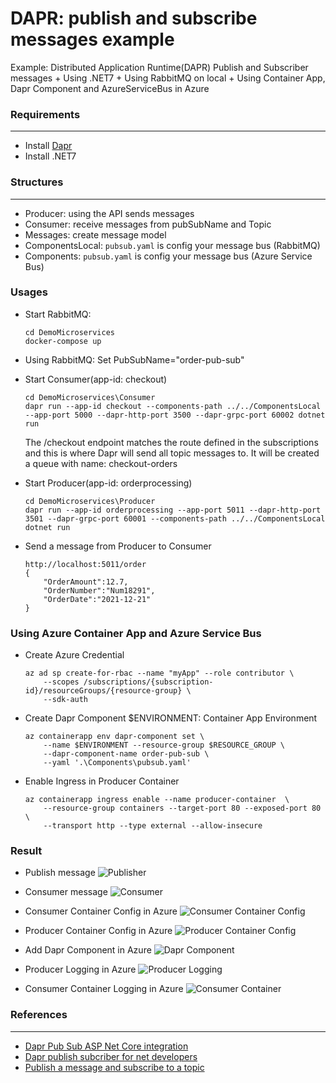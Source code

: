 # DAPR: publish and subscribe messages example
Example: Distributed Application Runtime(DAPR) Publish and Subscriber messages
    + Using .NET7
    + Using RabbitMQ on local
    + Using Container App, Dapr Component and AzureServiceBus in Azure

### Requirements
----------------
+ Install [Dapr](https://docs.dapr.io/getting-started/)
+ Install .NET7

### Structures
----------------
+ Producer: using the API sends messages
+ Consumer: receive messages from pubSubName and Topic
+ Messages: create message model
+ ComponentsLocal: `pubsub.yaml` is config your message bus (RabbitMQ)
+ Components: `pubsub.yaml` is config your message bus (Azure Service Bus)

### Usages
+ Start RabbitMQ:
    ```
    cd DemoMicroservices
    docker-compose up
    ```
+ Using RabbitMQ:
    Set PubSubName="order-pub-sub"

+ Start Consumer(app-id: checkout)
    ```
    cd DemoMicroservices\Consumer
    dapr run --app-id checkout --components-path ../../ComponentsLocal --app-port 5000 --dapr-http-port 3500 --dapr-grpc-port 60002 dotnet run
    ```
    The /checkout endpoint matches the route defined in the subscriptions and this is where Dapr will send all topic messages to.
    It will be created a queue with name: checkout-orders

+ Start Producer(app-id: orderprocessing)
    ```
    cd DemoMicroservices\Producer
    dapr run --app-id orderprocessing --app-port 5011 --dapr-http-port 3501 --dapr-grpc-port 60001 --components-path ../../ComponentsLocal dotnet run
    ```

+ Send a message from Producer to Consumer
    ```
    http://localhost:5011/order
    {
        "OrderAmount":12.7,
        "OrderNumber":"Num18291",
        "OrderDate":"2021-12-21"
    }
    ```

### Using Azure Container App and Azure Service Bus
+ Create Azure Credential
    ```
    az ad sp create-for-rbac --name "myApp" --role contributor \
        --scopes /subscriptions/{subscription-id}/resourceGroups/{resource-group} \
        --sdk-auth
    ```

+ Create Dapr Component
    $ENVIRONMENT: Container App Environment

    ```
    az containerapp env dapr-component set \
        --name $ENVIRONMENT --resource-group $RESOURCE_GROUP \
        --dapr-component-name order-pub-sub \
        --yaml '.\Components\pubsub.yaml'
    ```

+ Enable Ingress in Producer Container
    ```
    az containerapp ingress enable --name producer-container  \
        --resource-group containers --target-port 80 --exposed-port 80 \
        --transport http --type external --allow-insecure
    ```

### Result
+ Publish message
    ![Publisher](./Images/Dapr-Publish.png)


+ Consumer message
    ![Consumer](./Images/Dapr-Consumer.png)

+ Consumer Container Config in Azure
    ![Consumer Container Config](./Images/consumer-dapr-config.png)

+ Producer Container Config in Azure
    ![Producer Container Config](./Images/producer-dapr-config.png)

+ Add Dapr Component in Azure
    ![Dapr Component](./Images/dapr-component.png)

+ Producer Logging in Azure
    ![Producer Logging](./Images/producer-log.png)

+ Consumer Container Logging in Azure
    ![Consumer Container](./Images/consumer-logging.png)

### References
--------------
+ [Dapr Pub Sub ASP Net Core integration](https://yourazurecoach.com/2019/12/27/exploring-dapr-pub-sub-part-2-asp-net-core-integration/)
+ [Dapr publish subcriber for net developers](https://docs.microsoft.com/en-us/dotnet/architecture/dapr-for-net-developers/publish-subscribe)
+ [Publish a message and subscribe to a topic](https://docs.dapr.io/developing-applications/building-blocks/pubsub/howto-publish-subscribe/)
